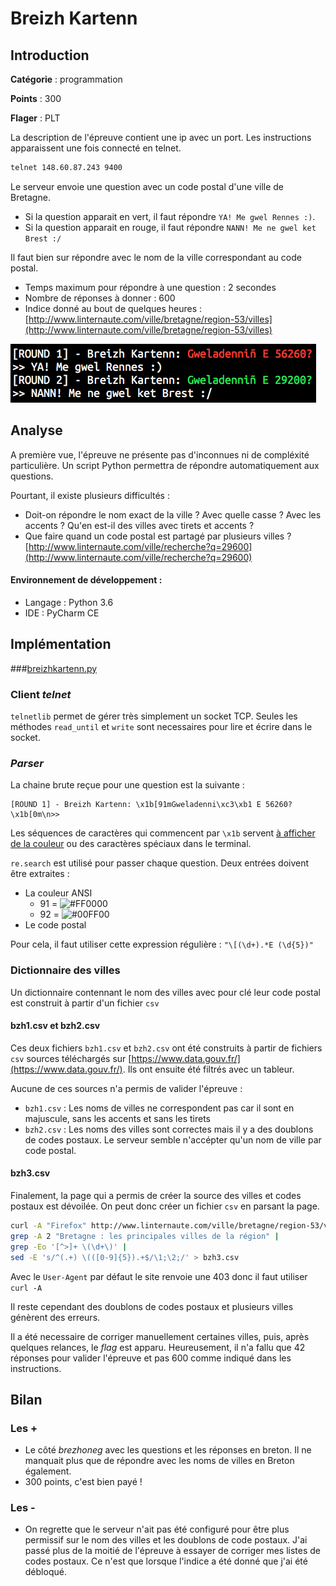 # Breizh Kartenn

## Introduction

**Catégorie** : programmation

**Points** : 300

**Flager** : PLT

La description de l'épreuve contient une ip avec un port. Les instructions apparaissent une fois connecté en telnet.

```zsh
telnet 148.60.87.243 9400
```
Le serveur envoie une question avec un code postal d'une ville de Bretagne. 

- Si la question apparait en vert, il faut répondre `YA! Me gwel Rennes :)`. 
- Si la question apparait en rouge, il faut répondre `NANN! Me ne gwel ket Brest :/` 

Il faut bien sur répondre avec le nom de la ville correspondant au code postal.

 - Temps maximum pour répondre à une question : 2 secondes
 - Nombre de réponses à donner : 600
 - Indice donné au bout de quelques heures : [http://www.linternaute.com/ville/bretagne/region-53/villes](http://www.linternaute.com/ville/bretagne/region-53/villes)

![breizhkartenn.png](breizhkartenn.png)

## Analyse

A première vue, l'épreuve ne présente pas d'inconnues ni de compléxité particulière. Un script Python permettra de répondre automatiquement aux questions.

Pourtant, il existe plusieurs difficultés : 

 - Doit-on répondre le nom exact de la ville ? Avec quelle casse ? Avec les accents ? Qu'en est-il des villes avec tirets et accents ? 
 - Que faire quand un code postal est partagé par plusieurs villes ? 
[http://www.linternaute.com/ville/recherche?q=29600](http://www.linternaute.com/ville/recherche?q=29600)

#### Environnement de développement :

 - Langage : Python 3.6
 - IDE : PyCharm CE

## Implémentation

###[breizhkartenn.py](./breizhkartenn.py)

### Client *telnet*

`telnetlib` permet de gérer très simplement un socket TCP.
Seules les méthodes `read_until` et `write` sont necessaires pour lire et écrire dans le socket.

### *Parser*

La chaine brute reçue pour une question est la suivante : 

```
[ROUND 1] - Breizh Kartenn: \x1b[91mGweladenni\xc3\xb1 E 56260?\x1b[0m\n>>
```

Les séquences de caractères qui commencent par `\x1b` servent [à afficher de la couleur](http://jafrog.com/2013/11/23/colors-in-terminal.html) ou des caractères spéciaux dans le terminal.


`re.search` est utilisé pour passer chaque question. Deux entrées doivent être extraites :

 - La couleur ANSI
 	- 91 = ![#FF0000](https://placehold.it/15/FF0000/000000?text=+)
 	- 92 = ![#00FF00](https://placehold.it/15/00FF00/000000?text=+)
 -  Le code postal

Pour cela, il faut utiliser cette expression régulière : `"\[(\d+).*E (\d{5})"`
   

### Dictionnaire des villes

Un dictionnaire contennant le nom des villes avec pour clé leur code postal est construit à partir d'un fichier `csv`

#### bzh1.csv et bzh2.csv

Ces deux fichiers `bzh1.csv` et `bzh2.csv` ont été construits à partir de fichiers `csv` sources téléchargés sur [https://www.data.gouv.fr/](https://www.data.gouv.fr/). Ils ont ensuite été filtrés avec un tableur.

Aucune de ces sources n'a permis de valider l'épreuve :

 - `bzh1.csv` : Les noms de villes ne correspondent pas car il sont en majuscule, sans les accents et sans les tirets
 - `bzh2.csv` : Les noms des villes sont correctes mais il y a des doublons de codes postaux. Le serveur semble n'accépter qu'un nom de ville par code postal.

#### bzh3.csv

Finalement, la page qui a permis de créer la source des villes et codes postaux est dévoilée. On peut donc créer un fichier `csv` en parsant la page.

```zsh
curl -A "Firefox" http://www.linternaute.com/ville/bretagne/region-53/villes |
grep -A 2 "Bretagne : les principales villes de la région" |
grep -Eo '[^>]+ \(\d+\)' |
sed -E 's/^(.+) \(([0-9]{5}).+$/\1;\2;/' > bzh3.csv
```
Avec le `User-Agent` par défaut le site renvoie une 403 donc il faut utiliser `curl -A`

Il reste cependant des doublons de codes postaux et plusieurs villes génèrent des erreurs.

Il a été necessaire de corriger manuellement certaines villes, puis, après quelques relances, le *flag* est apparu. Heureusement, il n'a fallu que 42 réponses pour valider l'épreuve et pas 600 comme indiqué dans les instructions.

## Bilan

### Les +

 - Le côté *brezhoneg* avec les questions et les réponses en breton. Il ne manquait plus que de répondre avec les noms de villes en Breton également.
 - 300 points, c'est bien payé !

### Les -

 - On regrette que le serveur n'ait pas été configuré pour être plus permissif sur le nom des villes et les doublons de code postaux. J'ai passé plus de la moitié de l'épreuve à essayer de corriger mes listes de codes postaux. Ce n'est que lorsque l'indice a été donné que j'ai été débloqué.


